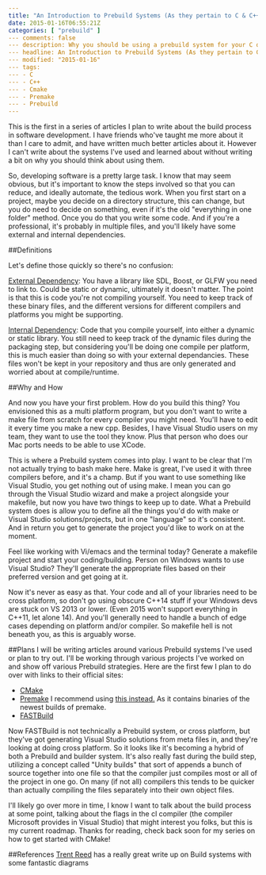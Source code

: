 ```yaml
---
title: "An Introduction to Prebuild Systems (As they pertain to C & C++)"
date: 2015-01-16T06:55:21Z
categories: [ "prebuild" ]
--- comments: false
--- description: Why you should be using a prebuild system for your C or C++ project.
--- headline: An Introduction to Prebuild Systems (As they pertain to C & C++)
--- modified: "2015-01-16"
--- tags:
--- - C
--- - C++
--- - Cmake
--- - Premake
--- - Prebuild
---
```


This is the first in a series of articles I plan to write about the build process in software development. I have friends who've taught me more about it than I care to admit, and have written much better articles about it. However I can't write about the systems I've used and learned about without writing a bit on why you should think about using them.

So, developing software is a pretty large task. I know that may seem obvious, but it's important to know the steps involved so that you can reduce, and ideally automate, the tedious work. When you first start on a project, maybe you decide on a directory structure, this can change, but you do need to decide on something, even if it's the old "everything in one folder" method. Once you do that you write some code. And if you're a professional, it's probably in multiple files, and you'll likely have some external and internal dependencies. 

##Definitions

Let's define those quickly so there's no confusion:

<u>External Dependency</u>: You have a library like SDL, Boost, or GLFW you need to link to. Could be static or dynamic, ultimately it doesn't matter. The point is that this is code you're not compiling yourself. You need to keep track of these binary files, and the different versions for different compilers and platforms you might be supporting. 

<u>Internal Dependency</u>: Code that you compile yourself, into either a dynamic or static library. You still need to keep track of the dynamic files during the packaging step, but considering you'll be doing one compile per platform, this is much easier than doing so with your external dependancies. These files won't be kept in your repository and thus are only generated and worried about at compile/runtime. 

##Why and How

And now you have your first problem. How do you build this thing? You envisioned this as a multi platform program, but you don't want to write a make file from scratch for every compiler you might need. You'll have to edit it every time you make a new cpp. Besides, I have Visual Studio users on my team, they want to use the tool they know. Plus that person who does our Mac ports needs to be able to use XCode. 

This is where a Prebuild system comes into play. I want to be clear that I'm not actually trying to bash make here. Make is great, I've used it with three compilers before, and it's a champ. But if you want to use something like Visual Studio, you get nothing out of using make. I mean you can go through the Visual Studio wizard and make a project alongside your makefile, but now you have two things to keep up to date. What a Prebuild system does is allow you to define all the things you'd do with make or Visual Studio solutions/projects, but in one "language" so it's consistent. And in return you get to generate the project you'd like to work on at the moment. 

Feel like working with Vi/emacs and the terminal today? Generate a makefile project and start your coding/building. Person on Windows wants to use Visual Studio? They'll generate the appropriate files based on their preferred version and get going at it. 

Now it's never as easy as that. Your code and all of your libraries need to be cross platform, so don't go using obscure C++14 stuff if your Windows devs are stuck on VS 2013 or lower. (Even 2015 won't support everything in C++11, let alone 14). And you'll generally need to handle a bunch of edge cases depending on platform and/or compiler. So makefile hell is not beneath you, as this is arguably worse.

##Plans
I will be writing articles around various Prebuild systems I've used or plan to try out. I'll be working through various projects I've worked on and show off various Prebuild strategies. Here are the first few I plan to do over with links to their official sites:

* [CMake](cmake.org)  
* [Premake](http://industriousone.com/premake)
I recommend using [this instead.](http://sourceforge.net/projects/premake/files/Premake/nightlies/) As it contains binaries of the newest builds of premake.
* [FASTBuild](http://www.fastbuild.org/)


Now FASTBuild is not technically a Prebuild system, or cross platform, but they've got generating Visual Studio solutions from meta files in, and they're looking at doing cross platform. So it looks like it's becoming a hybrid of both a Prebuild and builder system. It's also really fast during the build step, utilizing a concept called "Unity builds" that sort of appends a bunch of source together into one file so that the compiler just compiles most or all of the project in one go. On many (if not all) compilers this tends to be quicker than actually compiling the files separately into their own object files. 

I'll likely go over more in time, I know I want to talk about the build process at some point, talking about the flags in the cl compiler (the compiler Microsoft provides in Visual Studio) that might interest you folks, but this is my current roadmap. Thanks for reading, check back soon for my series on how to get started with CMake!

##References
[Trent Reed](http://www.trentreed.net/wp/?p=102) has a really great write up on Build systems with some fantastic diagrams